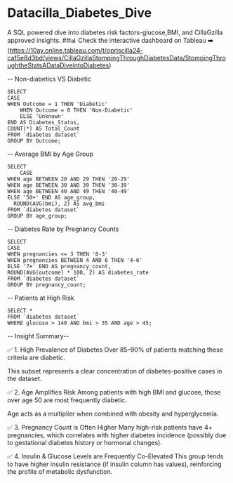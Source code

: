 # Datacilla_Diabetes_Dive

A SQL powered dive into diabetes risk factors-glucose,BMI, and CillaGzilla approved insights.
##:bar_chart:
Check the interactive dashboard on Tableau ➡️ (https://10ay.online.tableau.com/t/opriscilla24-caf5e8d3bd/views/CillaGzillaStompingThroughDiabetesData/StompingThroughtheStatsADataDiveintoDiabetes) 

-- Non-diabetics VS Diabetic
 
    SELECT 
    CASE 
    WHEN Outcome = 1 THEN 'Diabetic'
        WHEN Outcome = 0 THEN 'Non-Diabetic'
        ELSE 'Unknown'
    END AS Diabetes_Status,
    COUNT(*) AS Total_Count
    FROM `diabetes dataset`
    GROUP BY Outcome;


-- Average BMI by Age Group

    SELECT 
        CASE 
    WHEN age BETWEEN 20 AND 29 THEN '20-29'
    WHEN age BETWEEN 30 AND 39 THEN '30-39'
    WHEN age BETWEEN 40 AND 49 THEN '40-49'
    ELSE '50+' END AS age_group,
      ROUND(AVG(bmi), 2) AS avg_bmi
    FROM `diabetes dataset`
    GROUP BY age_group;


-- Diabetes Rate by Pregnancy Counts

    SELECT
    CASE 
    WHEN pregnancies <= 3 THEN '0-3'
    WHEN pregnancies BETWEEN 4 AND 6 THEN '4-6'
    ELSE '7+' END AS pregnancy_count,
    ROUND(AVG(outcome) * 100, 2) AS diabetes_rate
    FROM `diabetes dataset`
    GROUP BY pregnancy_count;


-- Patients at High Risk

    SELECT *
    FROM `diabetes dataset`
    WHERE glucose > 140 AND bmi > 35 AND age > 45;

-- Insight Summary--

✅ 1. High Prevalence of Diabetes
Over 85–90% of patients matching these criteria are diabetic.

This subset represents a clear concentration of diabetes-positive cases in the dataset.

✅ 2. Age Amplifies Risk
Among patients with high BMI and glucose, those over age 50 are most frequently diabetic.

Age acts as a multiplier when combined with obesity and hyperglycemia.

✅ 3. Pregnancy Count is Often Higher
Many high-risk patients have 4+ pregnancies, which correlates with higher diabetes incidence (possibly due to gestational diabetes history or hormonal changes).

✅ 4. Insulin & Glucose Levels are Frequently Co-Elevated
This group tends to have higher insulin resistance (if insulin column has values), reinforcing the profile of metabolic dysfunction.
